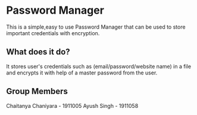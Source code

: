 # Password Manager
 This is a simple,easy to use Password Manager that can be used to store important credentials with encryption.
## What does it do?
 It stores user's credentials such as (email/password/website name) in a file and encrypts it with help of a master password from the user.

## Group Members
 Chaitanya Chaniyara - 1911005
 Ayush Singh - 1911058
